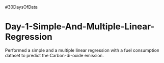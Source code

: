 #30DaysOfData
# Day-1-Simple-And-Multiple-Linear-Regression
Performed a simple and a multiple linear regression with a fuel consumption dataset to predict the Carbon-di-oxide emission.
